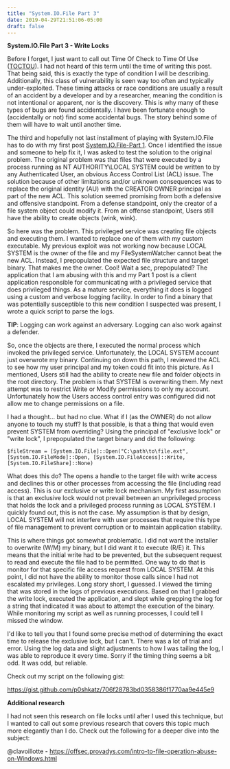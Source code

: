 ```yaml
---
title: "System.IO.File Part 3"
date: 2019-04-29T21:51:06-05:00
draft: false
---
```



**System.IO.File Part 3 - Write Locks**

Before I forget, I just want to call out Time Of Check to Time Of Use ([TOCTOU](https://en.wikipedia.org/wiki/Time_of_check_to_time_of_use)). I had not heard of this term until the time of writing this post. That being said, this is exactly the type of condition I will be describing. Additionally, this class of vulnerability is seen way too often and typically under-exploited. These timing attacks or race conditions are usually a result of an accident by a developer and by a researcher, meaning the condition is not intentional or apparent, nor is the discovery. This is why many of these types of bugs are found accidentally. I have been fortunate enough to (accidentally or not) find some accidental bugs. The story behind some of them will have to wait until another time.

The third and hopefully not last installment of playing with System.IO.File has to do with my first post [System.IO.File-Part 1](https://p0shkatz.github.io/blog/2019/01/System.IO.File-Part1). Once I identified the issue and someone to help fix it, I was asked to test the solution to the original problem. The original problem was that files that were executed by a process running as NT AUTHORITY\LOCAL SYSTEM could be written to by any Authenticated User, an obvious Access Control List (ACL) issue. The solution because of other limitations and/or unknown consequences was to replace the original identity (AU) with the CREATOR OWNER principal as part of the new ACL. This solution seemed promising from both a defensive and offensive standpoint. From a defense standpoint, only the creator of a file system object could modify it. From an offense standpoint, Users still have the ability to create objects (wink, wink).

So here was the problem. This privileged service was creating file objects and executing them. I wanted to replace one of them with my custom executable. My previous exploit was not working now because LOCAL SYSTEM is the owner of the file and my FileSystemWatcher cannot beat the new ACL. Instead, I prepopulated the expected file structure and target binary. That makes me the owner. Cool! Wait a sec, prepopulated? The application that I am abusing with this and my Part 1 post is a client application responsible for communicating with a privileged service that does privileged things. As a mature service, everything it does is logged using a custom and verbose logging facility. In order to find a binary that was potentially susceptible to this new condition I suspected was present, I wrote a quick script to parse the logs.

**TIP**: Logging can work against an adversary. Logging can also work against a defender.

So, once the objects are there, I executed the normal process which invoked the privileged service. Unfortunately, the LOCAL SYSTEM account just overwrote my binary. Continuing on down this path, I reviewed the ACL to see how my user principal and my token could fit into this picture. As I mentioned, Users still had the ability to create new file and folder objects in the root directory. The problem is that SYSTEM is overwriting them. My next attempt was to restrict Write or Modify permissions to only my account. Unfortunately how the Users access control entry was configured did not allow me to change permissions on a file.

I had a thought... but had no clue. What if I (as the OWNER) do not allow anyone to touch my stuff? Is that possible, is that a thing that would even prevent SYSTEM from overriding? Using the principal of "exclusive lock" or "write lock", I prepopulated the target binary and did the following:

`$fileStream = [System.IO.File]::Open("C:\path\to\file.ext", [System.IO.FileMode]::Open, [System.IO.FileAccess]::Write, [System.IO.FileShare]::None)`

What does this do? The opens a handle to the target file with write access and declines this or other processes from accessing the file (including read access). This is our exclusive or write lock mechanism. My first assumption is that an exclusive lock would not prevail between an unprivileged process that holds the lock and a privileged process running as LOCAL SYSTEM. I quickly found out, this is not the case. My assumption is that by design, LOCAL SYSTEM will not interfere with user processes that require this type of file management to prevent corruption or to maintain application stability.

This is where things got somewhat problematic. I did not want the installer to overwrite (W/M) my binary, but I did want it to execute (R/E) it. This means that the initial write had to be prevented, but the subsequent request to read and execute the file had to be permitted. One way to do that is monitor for that specific file access request from LOCAL SYSTEM. At this point, I did not have the ability to monitor those calls since I had not escalated my privileges. Long story short, I guessed. I viewed the timing that was stored in the logs of previous executions. Based on that I grabbed the write lock, executed the application, and slept while grepping the log for a string that indicated it was about to attempt the execution of the binary. While monitoring my script as well as running processes, I could tell I missed the window.

I'd like to tell you that I found some precise method of determining the exact time to release the exclusive lock, but I can't. There was a lot of trial and error. Using the log data and slight adjustments to how I was tailing the log, I was able to reproduce it every time. Sorry if the timing thing seems a bit odd. It was odd, but reliable.

Check out my script on the following gist:

https://gist.github.com/p0shkatz/706f28783bd0358386f1770aa9e445e9

**Additional research**

I had not seen this research on file locks until after I used this technique, but I wanted to call out some previous research that covers this topic much more elegantly than I do. Check out the following for a deeper dive into the subject:

@clavoillotte - https://offsec.provadys.com/intro-to-file-operation-abuse-on-Windows.html

